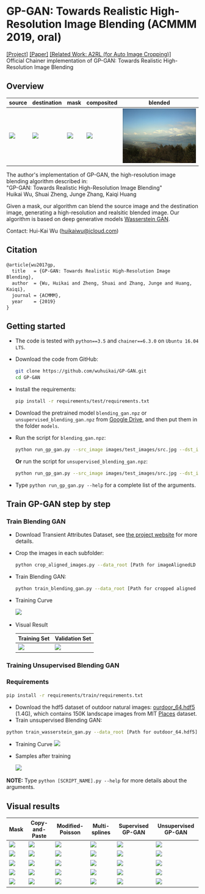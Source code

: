 # GP-GAN: Towards Realistic High-Resolution Image Blending (ACMMM 2019, **oral**)
[[Project]](https://wuhuikai.github.io/GP-GAN-Project/)   [[Paper]](https://arxiv.org/abs/1703.07195)   [[Related Work: A2RL (for Auto Image Cropping)]](https://github.com/wuhuikai/TF-A2RL)  
Official Chainer implementation of GP-GAN: Towards Realistic High-Resolution Image Blending

## Overview

| source | destination | mask | composited | blended |
| --- | --- | --- | --- | --- |
| ![](images/test_images/src.jpg) | ![](images/test_images/dst.jpg) | ![](images/test_images/mask_display.png) | ![](images/test_images/copy-paste.png) | ![](images/test_images/result.png) |

The author's implementation of GP-GAN, the high-resolution image blending algorithm described in:  
"GP-GAN: Towards Realistic High-Resolution Image Blending"   
Huikai Wu, Shuai Zheng, Junge Zhang, Kaiqi Huang

Given a mask, our algorithm can blend the source image and the destination image, generating a high-resolution and realsitic blended image. Our algorithm is based on deep generative models [Wasserstein GAN](https://arxiv.org/abs/1701.07875).

Contact: Hui-Kai Wu (huikaiwu@icloud.com)

## Citation
```
@article{wu2017gp,
  title   = {GP-GAN: Towards Realistic High-Resolution Image Blending},
  author  = {Wu, Huikai and Zheng, Shuai and Zhang, Junge and Huang, Kaiqi},
  journal = {ACMMM},
  year    = {2019}
}
```

## Getting started
* The code is tested with `python==3.5` and `chainer==6.3.0` on `Ubuntu 16.04 LTS`.
* Download the code from GitHub:
    ```bash
    git clone https://github.com/wuhuikai/GP-GAN.git
    cd GP-GAN
    ```
* Install the requirements:
    ```bash
    pip install -r requirements/test/requirements.txt
    ```
* Download the pretrained model `blending_gan.npz` or `unsupervised_blending_gan.npz` from [Google Drive](https://drive.google.com/open?id=0Bybnpq8dvwudVjBHNWNHUmVSV28), and then put them in the folder `models`.

* Run the script for `blending_gan.npz`:
    ``` bash
    python run_gp_gan.py --src_image images/test_images/src.jpg --dst_image images/test_images/dst.jpg --mask_image images/test_images/mask.png --blended_image images/test_images/result.png
    ```
    **Or** run the script for `unsupervised_blending_gan.npz`:
    ``` bash
    python run_gp_gan.py --src_image images/test_images/src.jpg --dst_image images/test_images/dst.jpg --mask_image images/test_images/mask.png --blended_image images/test_images/result.png --supervised False
    ```
* Type `python run_gp_gan.py --help` for a complete list of the arguments.

## Train GP-GAN step by step
### Train Blending GAN
* Download Transient Attributes Dataset, see [the project website](http://transattr.cs.brown.edu/) for more details.
* Crop the images in each subfolder:
    ```bash
    python crop_aligned_images.py --data_root [Path for imageAlignedLD in Transient Attributes Dataset]
    ```
* Train Blending GAN:
    ```bash
    python train_blending_gan.py --data_root [Path for cropped aligned images of Transient Attributes Dataset]
    ```
* Training Curve

    ![](images/blending_gan_result/loss.png)
* Visual Result

    | Training Set | Validation Set |
    | --- | --- |
    | ![](images/blending_gan_result/train.png) | ![](images/blending_gan_result/val.png) |

### Training Unsupervised Blending GAN
### Requirements
```bash
pip install -r requirements/train/requirements.txt
```
* Download the hdf5 dataset of outdoor natural images: [ourdoor_64.hdf5](https://people.eecs.berkeley.edu/~junyanz/projects/gvm/datasets/outdoor_64.zip) (1.4G), which contains 150K landscape images from MIT [Places](http://places.csail.mit.edu/) dataset. 
* Train unsupervised Blending GAN:
```bash
python train_wasserstein_gan.py --data_root [Path for outdoor_64.hdf5]
```
* Training Curve
![](images/unsupervised_gan_result/d_loss.png)
* Samples after training

  ![](images/unsupervised_gan_result/samples.png)

**NOTE:** Type `python [SCRIPT_NAME].py --help` for more details about the arguments.

## Visual results

| Mask | Copy-and-Paste | Modified-Poisson | Multi-splines | Supervised GP-GAN | Unsupervised GP-GAN |
| --- | --- | --- | --- | --- | --- |
| ![](images/result_comparison/740_mask.png) | ![](images/result_comparison/740_copy-paste.png) | ![](images/result_comparison/740_modified-poisson.png) | ![](images/result_comparison/740_multi-splines.png) | ![](images/result_comparison/740_poisson-gan-encoder.png) | ![](images/result_comparison/740_poisson-gan-wgan.png) |
| ![](images/result_comparison/2357_mask.png) | ![](images/result_comparison/2357_copy-paste.png) | ![](images/result_comparison/2357_modified-poisson.png) | ![](images/result_comparison/2357_multi-splines.png) | ![](images/result_comparison/2357_poisson-gan-encoder.png) | ![](images/result_comparison/2357_poisson-gan-wgan.png) |
| ![](images/result_comparison/1550_mask.png) | ![](images/result_comparison/1550_copy-paste.png) | ![](images/result_comparison/1550_modified-poisson.png) | ![](images/result_comparison/1550_multi-splines.png) | ![](images/result_comparison/1550_poisson-gan-encoder.png) | ![](images/result_comparison/1550_poisson-gan-wgan.png) |
| ![](images/result_comparison/1920_mask.png) | ![](images/result_comparison/1920_copy-paste.png) | ![](images/result_comparison/1920_modified-poisson.png) | ![](images/result_comparison/1920_multi-splines.png) | ![](images/result_comparison/1920_poisson-gan-encoder.png) | ![](images/result_comparison/1920_poisson-gan-wgan.png) |
| ![](images/result_comparison/1153_mask.png) | ![](images/result_comparison/1153_copy-paste.png) | ![](images/result_comparison/1153_modified-poisson.png) | ![](images/result_comparison/1153_multi-splines.png) | ![](images/result_comparison/1153_poisson-gan-encoder.png) | ![](images/result_comparison/1153_poisson-gan-wgan.png) |
